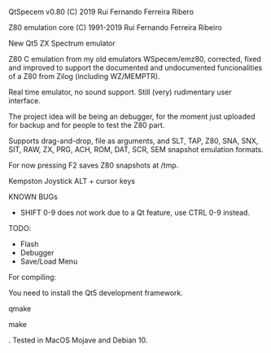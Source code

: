 
QtSpecem v0.80
(C) 2019 Rui Fernando Ferreira Ribero

Z80 emulation core (C) 1991-2019 Rui Fernando Ferreira Ribeiro

New Qt5 ZX Spectrum emulator

Z80 C emulation from my old emulators WSpecem/emz80, corrected, fixed and improved to support the documented and undocumented funcionalities of a Z80 from Zilog (including WZ/MEMPTR).

Real time emulator, no sound support. Still (very) rudimentary user interface.

The project idea will be being an debugger, for the moment just uploaded for backup and for people to test the Z80 part.

Supports drag-and-drop, file as arguments, and SLT, TAP, Z80, SNA, SNX, SIT, RAW, ZX, PRG, ACH, ROM, DAT, SCR, SEM snapshot emulation formats.

For now pressing F2 saves Z80 snapshots at /tmp.

Kempston Joystick ALT + cursor keys

KNOWN BUGs

- SHIFT 0-9 does not work due to a Qt feature, use CTRL 0-9 instead.

TODO:

- Flash
- Debugger
- Save/Load Menu

For compiling:


You need to install the Qt5 development framework.

qmake

make

. Tested in MacOS Mojave and Debian 10.
